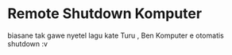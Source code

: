 # Remote Shutdown Komputer
biasane tak gawe nyetel lagu kate Turu , Ben Komputer e otomatis shutdown :v
